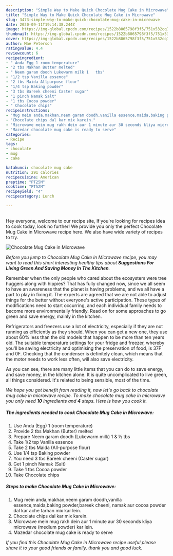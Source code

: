 ```yaml
---
description: "Simple Way to Make Quick Chocolate Mug Cake in Microwave"
title: "Simple Way to Make Quick Chocolate Mug Cake in Microwave"
slug: 3473-simple-way-to-make-quick-chocolate-mug-cake-in-microwave
date: 2020-09-11T19:14:38.244Z
image: https://img-global.cpcdn.com/recipes/1522b8065798f3f5/751x532cq70/chocolate-mug-cake-in-microwave-recipe-main-photo.jpg
thumbnail: https://img-global.cpcdn.com/recipes/1522b8065798f3f5/751x532cq70/chocolate-mug-cake-in-microwave-recipe-main-photo.jpg
cover: https://img-global.cpcdn.com/recipes/1522b8065798f3f5/751x532cq70/chocolate-mug-cake-in-microwave-recipe-main-photo.jpg
author: Mae Peterson
ratingvalue: 4.4
reviewcount: 6
recipeingredient:
- " Anda Egg 1 room temperature"
- "2 tbs Makhan Butter melted"
- " Neem garam doodh Lukewarm milk 1   tbs"
- "1/2 tsp Vanilla essence"
- "2 tbs Maida Allpurpose flour"
- "1/4 tsp Baking powder"
- "3 tbs Bareek cheeni Caster sugar"
- "1 pinch Namak Salt"
- "1 tbs Cocoa powder"
- " Chocolate chips"
recipeinstructions:
- "Mug mein anda,makhan,neem garam doodh,vanilla essence,maida,baking powder,bareek cheeni, namak aur cocoa powder dal kar ache tarhan mix kar lein."
- "Chocolate chips dal kar mix karein."
- "Microwave mein mug rakh dein aur 1 minute aur 30 seconds kliya microwave (medium powder) kar lein."
- "Mazedar chocolate mug cake is ready to serve"
categories:
- Recipe
tags:
- chocolate
- mug
- cake

katakunci: chocolate mug cake 
nutrition: 291 calories
recipecuisine: American
preptime: "PT25M"
cooktime: "PT52M"
recipeyield: "4"
recipecategory: Lunch

---
```

<br>
Hey everyone, welcome to our recipe site, If you're looking for recipes idea to cook today, look no further! We provide you only the perfect Chocolate Mug Cake in Microwave recipe here. We also have wide variety of recipes to try.
<br>


![Chocolate Mug Cake in Microwave](https://img-global.cpcdn.com/recipes/1522b8065798f3f5/751x532cq70/chocolate-mug-cake-in-microwave-recipe-main-photo.jpg)

<i>Before you jump to Chocolate Mug Cake in Microwave recipe, you may want to read this short interesting healthy tips about 
<strong>Suggestions For Living Green And Saving Money In The Kitchen</strong>.</i>
</br>

Remember when the only people who cared about the ecosystem were tree huggers along with hippies? That has fully changed now, since we all seem to have an awareness that the planet is having problems, and we all have a part to play in fixing it. The experts are agreed that we are not able to adjust things for the better without everyone's active participation. These types of modifications need to start occurring, and each individual family needs to become more environmentally friendly. Read on for some approaches to go green and save energy, mainly in the kitchen.

Refrigerators and freezers use a lot of electricity, especially if they are not running as efficiently as they should. When you can get a new one, they use about 60% less than the old models that happen to be more than ten years old. The suitable temperature settings for your fridge and freezer, whereby you'll be saving electricity and optimising the preservation of food, is 37F and 0F. Checking that the condenser is definitely clean, which means that the motor needs to work less often, will also save electricity.

As you can see, there are many little items that you can do to save energy, and save money, in the kitchen alone. It is quite uncomplicated to live green, all things considered. It's related to being sensible, most of the time.


<i>We hope you got benefit from reading it, now let's go back to chocolate mug cake in microwave recipe. To make chocolate mug cake in microwave you only need <strong>10</strong> ingredients and <strong>4</strong> steps. Here is how you cook it.
</i>

##### The ingredients needed to cook Chocolate Mug Cake in Microwave:

1. Use  Anda (Egg) 1 (room temperature)
1. Provide 2 tbs Makhan (Butter) melted
1. Prepare  Neem garam doodh (Lukewarm milk) 1 &amp; ½ tbs
1. Take 1/2 tsp Vanilla essence
1. Take 2 tbs Maida (All-purpose flour)
1. Use 1/4 tsp Baking powder
1. You need 3 tbs Bareek cheeni (Caster sugar)
1. Get 1 pinch Namak (Salt)
1. Take 1 tbs Cocoa powder
1. Take  Chocolate chips


##### Steps to make Chocolate Mug Cake in Microwave:

1. Mug mein anda,makhan,neem garam doodh,vanilla essence,maida,baking powder,bareek cheeni, namak aur cocoa powder dal kar ache tarhan mix kar lein.
1. Chocolate chips dal kar mix karein.
1. Microwave mein mug rakh dein aur 1 minute aur 30 seconds kliya microwave (medium powder) kar lein.
1. Mazedar chocolate mug cake is ready to serve


<i>If you find this Chocolate Mug Cake in Microwave recipe useful please share it to your good friends or family, thank you and good luck.</i>
